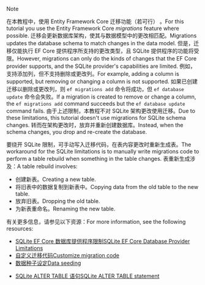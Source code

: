 
> [!NOTE]
> <span data-ttu-id="569e4-101">在本教程中，使用 Entity Framework Core 迁移功能（若可行）  。</span><span class="sxs-lookup"><span data-stu-id="569e4-101">For this tutorial you use the Entity Framework Core *migrations* feature where possible.</span></span> <span data-ttu-id="569e4-102">迁移会更新数据库架构，使其与数据模型中的更改相匹配。</span><span class="sxs-lookup"><span data-stu-id="569e4-102">Migrations updates the database schema to match changes in the data model.</span></span> <span data-ttu-id="569e4-103">但是，迁移仅能执行 EF Core 提供程序所支持的更改类型，且 SQLite 提供程序的功能将受限。</span><span class="sxs-lookup"><span data-stu-id="569e4-103">However, migrations can only do the kinds of changes that the EF Core provider supports, and the SQLite provider's capabilities are limited.</span></span> <span data-ttu-id="569e4-104">例如，支持添加列，但不支持删除或更改列。</span><span class="sxs-lookup"><span data-stu-id="569e4-104">For example, adding a column is supported, but removing or changing a column is not supported.</span></span> <span data-ttu-id="569e4-105">如果已创建迁移以删除或更改列，则 `ef migrations add` 命令将成功，但 `ef database update` 命令会失败。</span><span class="sxs-lookup"><span data-stu-id="569e4-105">If a migration is created to remove or change a column, the `ef migrations add` command succeeds but the `ef database update` command fails.</span></span> <span data-ttu-id="569e4-106">由于上述限制，本教程不对 SQLite 架构更改使用迁移。</span><span class="sxs-lookup"><span data-stu-id="569e4-106">Due to these limitations, this tutorial doesn't use migrations for SQLite schema changes.</span></span> <span data-ttu-id="569e4-107">转而在架构更改时，放弃并重新创建数据库。</span><span class="sxs-lookup"><span data-stu-id="569e4-107">Instead, when the schema changes, you drop and re-create the database.</span></span>
>
><span data-ttu-id="569e4-108">要绕开 SQLite 限制，可手动写入迁移代码，在表内容更改时重新生成表。</span><span class="sxs-lookup"><span data-stu-id="569e4-108">The workaround for the SQLite limitations is to manually write migrations code to perform a table rebuild when something in the table changes.</span></span> <span data-ttu-id="569e4-109">表重新生成涉及：</span><span class="sxs-lookup"><span data-stu-id="569e4-109">A table rebuild involves:</span></span>
>
>* <span data-ttu-id="569e4-110">创建新表。</span><span class="sxs-lookup"><span data-stu-id="569e4-110">Creating a new table.</span></span>
>* <span data-ttu-id="569e4-111">将旧表中的数据复制到新表中。</span><span class="sxs-lookup"><span data-stu-id="569e4-111">Copying data from the old table to the new table.</span></span>
>* <span data-ttu-id="569e4-112">放弃旧表。</span><span class="sxs-lookup"><span data-stu-id="569e4-112">Dropping the old table.</span></span>
>* <span data-ttu-id="569e4-113">为新表重命名。</span><span class="sxs-lookup"><span data-stu-id="569e4-113">Renaming the new table.</span></span>
>
><span data-ttu-id="569e4-114">有关更多信息，请参见以下资源：</span><span class="sxs-lookup"><span data-stu-id="569e4-114">For more information, see the following resources:</span></span>
>
> * [<span data-ttu-id="569e4-115">SQLite EF Core 数据库提供程序限制</span><span class="sxs-lookup"><span data-stu-id="569e4-115">SQLite EF Core Database Provider Limitations</span></span>](/ef/core/providers/sqlite/limitations)
> * [<span data-ttu-id="569e4-116">自定义迁移代码</span><span class="sxs-lookup"><span data-stu-id="569e4-116">Customize migration code</span></span>](/ef/core/managing-schemas/migrations/#customize-migration-code)
> * [<span data-ttu-id="569e4-117">数据种子设定</span><span class="sxs-lookup"><span data-stu-id="569e4-117">Data seeding</span></span>](/ef/core/modeling/data-seeding)
  * [<span data-ttu-id="569e4-118">SQLite ALTER TABLE 语句</span><span class="sxs-lookup"><span data-stu-id="569e4-118">SQLite ALTER TABLE statement</span></span>](https://sqlite.org/lang_altertable.html)